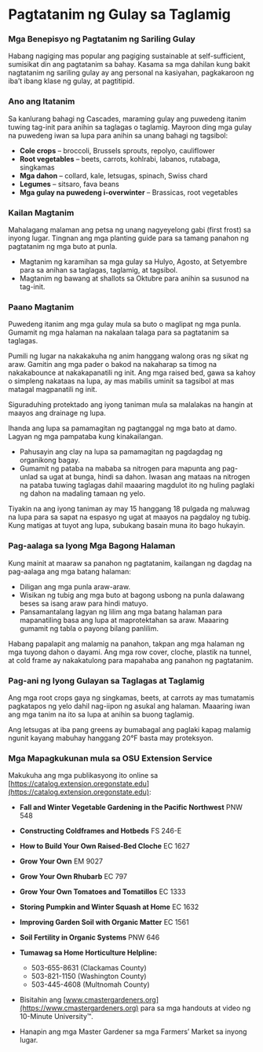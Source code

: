 # Pagtatanim ng Gulay sa Taglamig

### Mga Benepisyo ng Pagtatanim ng Sariling Gulay

Habang nagiging mas popular ang pagiging sustainable at self-sufficient, sumisikat din ang pagtatanim sa bahay. Kasama sa mga dahilan kung bakit nagtatanim ng sariling gulay ay ang personal na kasiyahan, pagkakaroon ng iba’t ibang klase ng gulay, at pagtitipid.

### Ano ang Itatanim

Sa kanlurang bahagi ng Cascades, maraming gulay ang puwedeng itanim tuwing tag-init para anihin sa taglagas o taglamig. Mayroon ding mga gulay na puwedeng iwan sa lupa para anihin sa unang bahagi ng tagsibol:

- **Cole crops** – broccoli, Brussels sprouts, repolyo, cauliflower
- **Root vegetables** – beets, carrots, kohlrabi, labanos, rutabaga, singkamas
- **Mga dahon** – collard, kale, letsugas, spinach, Swiss chard
- **Legumes** – sitsaro, fava beans
- **Mga gulay na puwedeng i-overwinter** – Brassicas, root vegetables

### Kailan Magtanim

Mahalagang malaman ang petsa ng unang nagyeyelong gabi (first frost) sa inyong lugar. Tingnan ang mga planting guide para sa tamang panahon ng pagtatanim ng mga buto at punla.

- Magtanim ng karamihan sa mga gulay sa Hulyo, Agosto, at Setyembre para sa anihan sa taglagas, taglamig, at tagsibol.
- Magtanim ng bawang at shallots sa Oktubre para anihin sa susunod na tag-init.

### Paano Magtanim


Puwedeng itanim ang mga gulay mula sa buto o maglipat ng mga punla. Gumamit ng mga halaman na nakalaan talaga para sa pagtatanim sa taglagas.


Pumili ng lugar na nakakakuha ng anim hanggang walong oras ng sikat ng araw. Gamitin ang mga pader o bakod na nakaharap sa timog na nakakabounce at nakakapanatili ng init. Ang mga raised bed, gawa sa kahoy o simpleng nakataas na lupa, ay mas mabilis uminit sa tagsibol at mas matagal magpanatili ng init.

Siguraduhing protektado ang iyong taniman mula sa malalakas na hangin at maayos ang drainage ng lupa.


Ihanda ang lupa sa pamamagitan ng pagtanggal ng mga bato at damo. Lagyan ng mga pampataba kung kinakailangan.

- Pahusayin ang clay na lupa sa pamamagitan ng pagdagdag ng organikong bagay.
- Gumamit ng pataba na mababa sa nitrogen para mapunta ang pag-unlad sa ugat at bunga, hindi sa dahon. Iwasan ang mataas na nitrogen na pataba tuwing taglagas dahil maaaring magdulot ito ng huling paglaki ng dahon na madaling tamaan ng yelo.

Tiyakin na ang iyong taniman ay may 15 hanggang 18 pulgada ng maluwag na lupa para sa sapat na espasyo ng ugat at maayos na pagdaloy ng tubig. Kung matigas at tuyot ang lupa, subukang basain muna ito bago hukayin.

### Pag-aalaga sa Iyong Mga Bagong Halaman

Kung mainit at maaraw sa panahon ng pagtatanim, kailangan ng dagdag na pag-aalaga ang mga batang halaman:

- Diligan ang mga punla araw-araw.
- Wisikan ng tubig ang mga buto at bagong usbong na punla dalawang beses sa isang araw para hindi matuyo.
- Pansamantalang lagyan ng lilim ang mga batang halaman para mapanatiling basa ang lupa at maprotektahan sa araw. Maaaring gumamit ng tabla o payong bilang panlilim.

Habang papalapit ang malamig na panahon, takpan ang mga halaman ng mga tuyong dahon o dayami. Ang mga row cover, cloche, plastik na tunnel, at cold frame ay nakakatulong para mapahaba ang panahon ng pagtatanim.

### Pag-ani ng Iyong Gulayan sa Taglagas at Taglamig

Ang mga root crops gaya ng singkamas, beets, at carrots ay mas tumatamis pagkatapos ng yelo dahil nag-iipon ng asukal ang halaman. Maaaring iwan ang mga tanim na ito sa lupa at anihin sa buong taglamig.

Ang letsugas at iba pang greens ay bumabagal ang paglaki kapag malamig ngunit kayang mabuhay hanggang 20°F basta may proteksyon.

### Mga Mapagkukunan mula sa OSU Extension Service

Makukuha ang mga publikasyong ito online sa [https://catalog.extension.oregonstate.edu](https://catalog.extension.oregonstate.edu):

- **Fall and Winter Vegetable Gardening in the Pacific Northwest** PNW 548
- **Constructing Coldframes and Hotbeds** FS 246-E
- **How to Build Your Own Raised-Bed Cloche** EC 1627
- **Grow Your Own** EM 9027
- **Grow Your Own Rhubarb** EC 797
- **Grow Your Own Tomatoes and Tomatillos** EC 1333
- **Storing Pumpkin and Winter Squash at Home** EC 1632
- **Improving Garden Soil with Organic Matter** EC 1561
- **Soil Fertility in Organic Systems** PNW 646


- **Tumawag sa Home Horticulture Helpline:**
  - 503-655-8631 (Clackamas County)
  - 503-821-1150 (Washington County)
  - 503-445-4608 (Multnomah County)
- Bisitahin ang [www.cmastergardeners.org](https://www.cmastergardeners.org) para sa mga handouts at video ng 10-Minute University™.
- Hanapin ang mga Master Gardener sa mga Farmers’ Market sa inyong lugar.
